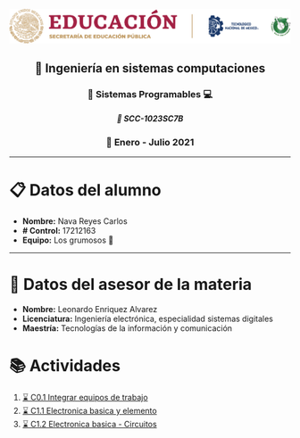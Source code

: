 ![sin titulo](img/liston.png "Logo tec") 
## <div align="center">:open_file_folder: Ingeniería en sistemas computaciones </div> ##
### <div align="center">:pushpin: Sistemas Programables :computer: </div> ###
##### <div align="center">:floppy_disk: SCC-1023SC7B </div> ####
### <div align="center">:calendar: Enero - Julio 2021 </div> ###
***
# :clipboard: Datos del alumno
* **Nombre:** Nava Reyes Carlos
* **# Control:** 17212163
* **Equipo:** Los grumosos :bear:

---

# :necktie: Datos del asesor de la materia
* **Nombre:** Leonardo Enriquez Alvarez
* **Licenciatura:** Ingeniería electrónica, especialidad sistemas digitales
* **Maestría:** Tecnologías de la información y comunicación

# :books: Actividades 
1. [ :hourglass:  C0.1 Integrar equipos de trabajo](Blog/C0.1_IntegrarEquiposdeTrabajo.md "Individual")
2. [ :hourglass:  C1.1 Electronica basica y elemento](Blog/C1.1_ElectronicaBasica_y_elementos.md "Individual")
3. [ :hourglass:  C1.2 Electronica basica - Circuitos](Blog/C1.2_ElectronicaBasica_circuitos.md "Individual")

